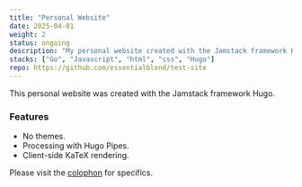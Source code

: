 ```yaml
---
title: "Personal Website"
date: 2025-04-01
weight: 2
status: ongoing
description: "My personal website created with the Jamstack framework Hugo."
stacks: ["Go", "Javascript", "html", "css", "Hugo"]
repo: https://github.com/essentialblend/test-site
---
```


This personal website was created with the Jamstack framework Hugo. 

### Features

- No themes.
- Processing with Hugo Pipes.
- Client-side KaTeX rendering.

Please visit the [colophon](/colophon) for specifics.

